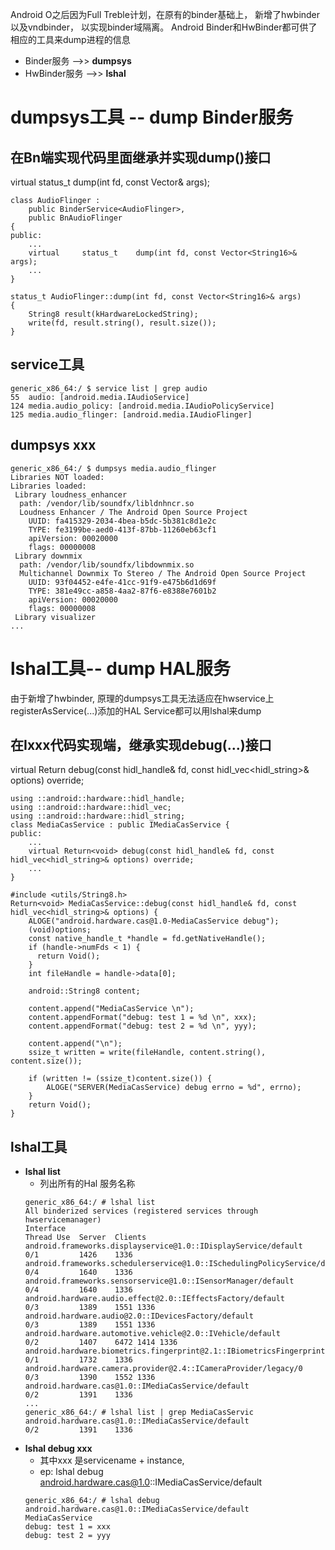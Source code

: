 Android O之后因为Full Treble计划，在原有的binder基础上， 新增了hwbinder以及vndbinder， 以实现binder域隔离。
Android Binder和HwBinder都可供了相应的工具来dump进程的信息
+ Binder服务 -->> **dumpsys**
+ HwBinder服务 -->> **lshal**
# dumpsys工具 -- dump Binder服务
## 在Bn端实现代码里面继承并实现dump()接口
virtual     status_t    dump(int fd, const Vector<String16>& args);
```
class AudioFlinger :
    public BinderService<AudioFlinger>,
    public BnAudioFlinger
{
public:
    ...
    virtual     status_t    dump(int fd, const Vector<String16>& args);
    ...
}

status_t AudioFlinger::dump(int fd, const Vector<String16>& args)
{
    String8 result(kHardwareLockedString);
    write(fd, result.string(), result.size());
}
```
## service工具 ##
```
generic_x86_64:/ $ service list | grep audio                                                                                                                                                                
55	audio: [android.media.IAudioService]
124	media.audio_policy: [android.media.IAudioPolicyService]
125	media.audio_flinger: [android.media.IAudioFlinger]
```
## dumpsys xxx ##
```
generic_x86_64:/ $ dumpsys media.audio_flinger
Libraries NOT loaded:
Libraries loaded:
 Library loudness_enhancer
  path: /vendor/lib/soundfx/libldnhncr.so
  Loudness Enhancer / The Android Open Source Project
    UUID: fa415329-2034-4bea-b5dc-5b381c8d1e2c
    TYPE: fe3199be-aed0-413f-87bb-11260eb63cf1
    apiVersion: 00020000
    flags: 00000008
 Library downmix
  path: /vendor/lib/soundfx/libdownmix.so
  Multichannel Downmix To Stereo / The Android Open Source Project
    UUID: 93f04452-e4fe-41cc-91f9-e475b6d1d69f
    TYPE: 381e49cc-a858-4aa2-87f6-e8388e7601b2
    apiVersion: 00020000
    flags: 00000008
 Library visualizer
...
```
# lshal工具-- dump HAL服务
由于新增了hwbinder, 原理的dumpsys工具无法适应在hwservice上 
registerAsService(...)添加的HAL Service都可以用lshal来dump
## 在Ixxx代码实现端，继承实现debug(...)接口
virtual Return<void> debug(const hidl_handle& fd, const hidl_vec<hidl_string>& options) override;
```
using ::android::hardware::hidl_handle;
using ::android::hardware::hidl_vec;
using ::android::hardware::hidl_string;
class MediaCasService : public IMediaCasService {
public:
    ...
    virtual Return<void> debug(const hidl_handle& fd, const hidl_vec<hidl_string>& options) override;
    ...
}

#include <utils/String8.h>
Return<void> MediaCasService::debug(const hidl_handle& fd, const hidl_vec<hidl_string>& options) {
    ALOGE("android.hardware.cas@1.0-MediaCasService debug");
    (void)options;
    const native_handle_t *handle = fd.getNativeHandle();
    if (handle->numFds < 1) {
      return Void();
    }
    int fileHandle = handle->data[0];

    android::String8 content;

    content.append("MediaCasService \n");
    content.appendFormat("debug: test 1 = %d \n", xxx);
    content.appendFormat("debug: test 2 = %d \n", yyy);

    content.append("\n");
    ssize_t written = write(fileHandle, content.string(), content.size());

    if (written != (ssize_t)content.size()) {
        ALOGE("SERVER(MediaCasService) debug errno = %d", errno);
    }
    return Void();
}
```
## lshal工具
- **lshal list**
    + 列出所有的Hal 服务名称
    ```
    generic_x86_64:/ # lshal list
    All binderized services (registered services through hwservicemanager)
    Interface                                                                       	Thread Use	Server	Clients
    android.frameworks.displayservice@1.0::IDisplayService/default                  	0/1     	1426 	1336
    android.frameworks.schedulerservice@1.0::ISchedulingPolicyService/default       	0/4     	1640 	1336
    android.frameworks.sensorservice@1.0::ISensorManager/default                    	0/4     	1640 	1336
    android.hardware.audio.effect@2.0::IEffectsFactory/default                      	0/3     	1389 	1551 1336
    android.hardware.audio@2.0::IDevicesFactory/default                             	0/3     	1389 	1551 1336
    android.hardware.automotive.vehicle@2.0::IVehicle/default                       	0/2     	1407 	6472 1414 1336
    android.hardware.biometrics.fingerprint@2.1::IBiometricsFingerprint/default     	0/1     	1732 	1336
    android.hardware.camera.provider@2.4::ICameraProvider/legacy/0                  	0/3     	1390 	1552 1336
    android.hardware.cas@1.0::IMediaCasService/default                            	0/2     	1391 	1336
    ...
    generic_x86_64:/ # lshal list | grep MediaCasServic
    android.hardware.cas@1.0::IMediaCasService/default                            	0/2     	1391 	1336
    ```
- **lshal debug xxx**
    + 其中xxx 是servicename + instance, 
    + ep: lshal debug android.hardware.cas@1.0::IMediaCasService/default
    ```
    generic_x86_64:/ # lshal debug android.hardware.cas@1.0::IMediaCasService/default                                                                                                                           
    MediaCasService 
    debug: test 1 = xxx 
    debug: test 2 = yyy
    ```

